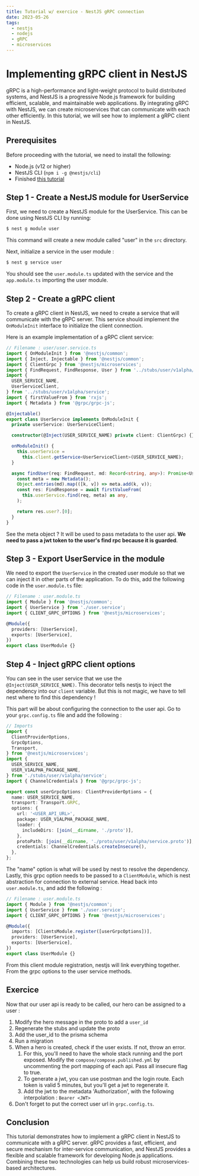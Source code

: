 ```yaml
---
title: Tutorial w/ exercice - NestJS gRPC connection
date: 2023-05-26
tags:
  - nestjs
  - nodejs
  - gRPC
  - microservices
---
```


# Implementing gRPC client in NestJS

gRPC is a high-performance and light-weight protocol to build distributed systems, and NestJS is a progressive Node.js framework for building efficient, scalable, and maintainable web applications. By integrating gRPC with NestJS, we can create microservices that can communicate with each other efficiently. In this tutorial, we will see how to implement a gRPC client in NestJS.

## Prerequisites

Before proceeding with the tutorial, we need to install the following:

- Node.js (v12 or higher)
- NestJS CLI (`npm i -g @nestjs/cli`)
- Finished [this tutorial](/microservices/1-nestjs-grpc)

## Step 1 - Create a NestJS module for UserService

First, we need to create a NestJS module for the UserService. This can be done using NestJS CLI by running:

```bash
$ nest g module user
```
This command will create a new module called "user" in the `src` directory.

Next, initialize a service in the user module :
```bash
$ nest g service user
```

You should see the `user.module.ts` updated with the service and the `app.module.ts` importing the user module.

## Step 2 - Create a gRPC client

To create a gRPC client in NestJS, we need to create a service that will communicate with the gRPC server. This service should implement the `OnModuleInit` interface to initialize the client connection.

Here is an example implementation of a gRPC client service:

```typescript
// Filename : user/user.service.ts
import { OnModuleInit } from '@nestjs/common';
import { Inject, Injectable } from '@nestjs/common';
import { ClientGrpc } from '@nestjs/microservices';
import { FindRequest, FindResponse, User } from '../stubs/user/v1alpha/message';
import {
  USER_SERVICE_NAME,
  UserServiceClient,
} from '../stubs/user/v1alpha/service';
import { firstValueFrom } from 'rxjs';
import { Metadata } from '@grpc/grpc-js';

@Injectable()
export class UserService implements OnModuleInit {
  private userService: UserServiceClient;

  constructor(@Inject(USER_SERVICE_NAME) private client: ClientGrpc) {}

  onModuleInit() {
    this.userService =
      this.client.getService<UserServiceClient>(USER_SERVICE_NAME);
  }

  async findUser(req: FindRequest, md: Record<string, any>): Promise<User> {
    const meta = new Metadata();
    Object.entries(md).map(([k, v]) => meta.add(k, v));
    const res: FindResponse = await firstValueFrom(
      this.userService.find(req, meta) as any,
    );

    return res.user?.[0];
  }
}
```

See the meta object ? It will be used to pass metadata to the user api. **We need to pass a jwt token to the user's find rpc because it is guarded**.

## Step 3 - Export UserService in the module

We need to export the `UserService` in the created user module so that we can inject it in other parts of the application. To do this, add the following code in the `user.module.ts` file:

```typescript
// Filename : user.module.ts
import { Module } from '@nestjs/common';
import { UserService } from './user.service';
import { CLIENT_GRPC_OPTIONS } from '@nestjs/microservices';

@Module({
  providers: [UserService],
  exports: [UserService],
})
export class UserModule {}
```


## Step 4 - Inject gRPC client options

You can see in the user service that we use the `@Inject(USER_SERVICE_NAME)`. This decorator tells nestjs to inject the dependency into our `client` variable. But this is not magic, we have to tell nest where to find this dependency !

This part will be about configuring the connection to the user api. Go to your `grpc.config.ts` file and add the following :
```typescript
// Imports
import {
  ClientProviderOptions,
  GrpcOptions,
  Transport,
} from '@nestjs/microservices';
import {
  USER_SERVICE_NAME,
  USER_V1ALPHA_PACKAGE_NAME,
} from './stubs/user/v1alpha/service';
import { ChannelCredentials } from '@grpc/grpc-js';

export const userGrpcOptions: ClientProviderOptions = {
  name: USER_SERVICE_NAME,
  transport: Transport.GRPC,
  options: {
    url: '<USER_API_URL>',
    package: USER_V1ALPHA_PACKAGE_NAME,
    loader: {
      includeDirs: [join(__dirname, './proto')],
    },
    protoPath: [join(__dirname, './proto/user/v1alpha/service.proto')],
    credentials: ChannelCredentials.createInsecure(),
  },
};
```

The "name" option is what will be used by nest to resolve the dependency. Lastly, this grpc option needs to be passed to a `ClientModule`, which is nest abstraction for connection to external service.
Head back into `user.module.ts`, and add the following :
```typescript
// Filename : user.module.ts
import { Module } from '@nestjs/common';
import { UserService } from './user.service';
import { CLIENT_GRPC_OPTIONS } from '@nestjs/microservices';

@Module({
  imports: [ClientsModule.register([userGrpcOptions])],
  providers: [UserService],
  exports: [UserService],
})
export class UserModule {}
```

From this client module registration, nestjs will link everything together. From the grpc options to the user service methods.

## Exercice

Now that our user api is ready to be called, our hero can be assigned to a user :
1. Modify the hero message in the proto to add a `user_id`
2. Regenerate the stubs and update the proto
3. Add the user_id to the prisma schema
4. Run a migration
5. When a hero is created, check if the user exists. If not, throw an error. 
   1. For this, you'll need to have the whole stack running and the port exposed. Modify the `compose/compose.published.yml` by uncommenting the port mapping of each api. Pass all insecure flag to true.
   2. To generate a jwt, you can use postman and the login route. Each token is valid 5 minutes, but you'll get a jwt to regenerate it. 
   3. Add the jwt to the metadata 'Authorization', with the following interpolation : `Bearer <JWT>`
6. Don't forget to put the correct user url in `grpc.config.ts`.


## Conclusion

This tutorial demonstrates how to implement a gRPC client in NestJS to communicate with a gRPC server. gRPC provides a fast, efficient, and secure mechanism for inter-service communication, and NestJS provides a flexible and scalable framework for developing Node.js applications. Combining these two technologies can help us build robust microservices-based architectures.